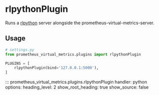 # rlpythonPlugin

Runs a [rlpython](https://github.com/fscherf/rlpython) server alongside the
prometheus-virtual-metrics-server.


## Usage

```python
# settings.py
from prometheus_virtual_metrics.plugins import rlpythonPlugin

PLUGINS = [
    rlpythonPlugin(bind='127.0.0.1:5000'),
]
```

::: prometheus_virtual_metrics.plugins.rlpythonPlugin
    handler: python
    options:
      heading_level: 2
      show_root_heading: true
      show_source: false
